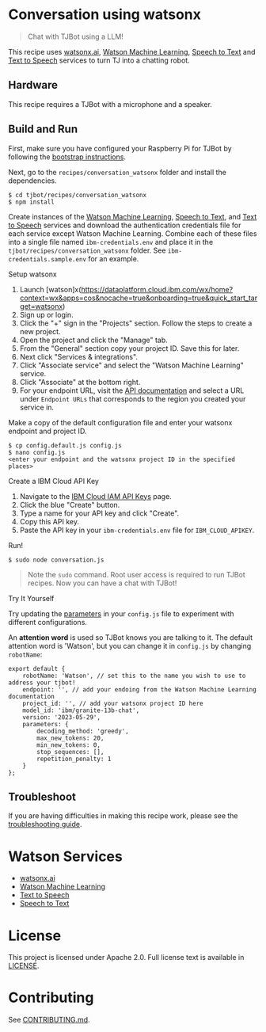 # Conversation using watsonx
> Chat with TJBot using a LLM!

This recipe uses [watsonx.ai](https://www.ibm.com/products/watsonx-ai), [Watson Machine Learning](https://www.ibm.com/products/watson-studio), [Speech to Text](https://www.ibm.com/products/speech-to-text) and [Text to Speech](https://www.ibm.com/products/text-to-speech) services to turn TJ into a chatting robot.

## Hardware
This recipe requires a TJBot with a microphone and a speaker.

## Build and Run
First, make sure you have configured your Raspberry Pi for TJBot by following the [bootstrap instructions](https://github.com/ibmtjbot/tjbot/tree/master/bootstrap).

Next, go to the `recipes/conversation_watsonx` folder and install the dependencies.

    $ cd tjbot/recipes/conversation_watsonx
    $ npm install

Create instances of the [Watson Machine Learning](https://cloud.ibm.com/catalog/services/watson-machine-learning), [Speech to Text](https://cloud.ibm.com/catalog/services/speech-to-text), and [Text to Speech](https://cloud.ibm.com/catalog/services/text-to-speech) services and download the authentication credentials file for each service except Watson Machine Learning. Combine each of these files into a single file named `ibm-credentials.env` and place it in the `tjbot/recipes/conversation_watsonx` folder. See `ibm-credentials.sample.env` for an example.

Setup watsonx

1. Launch [watson]x(https://dataplatform.cloud.ibm.com/wx/home?context=wx&apps=cos&nocache=true&onboarding=true&quick_start_target=watsonx)
2. Sign up or login.
3. Click the "+" sign in the "Projects" section. Follow the steps to create a new project.
4. Open the project and click the "Manage" tab.
5. From the "General" section copy your project ID. Save this for later.
6. Next click "Services & integrations".
7. Click "Associate service" and select the "Watson Machine Learning" service.
8. Click "Associate" at the bottom right.
9. For your endpoint URL, visit the [API documentation](https://cloud.ibm.com/apidocs/machine-learning) and select a URL under `Endpoint URLs` that corresponds to the region you created your service in.

Make a copy of the default configuration file and enter your watsonx endpoint and project ID.

    $ cp config.default.js config.js
    $ nano config.js
    <enter your endpoint and the watsonx project ID in the specified places>

Create a IBM Cloud API Key

1. Navigate to the [IBM Cloud IAM API Keys](https://cloud.ibm.com/iam/apikeys) page.
2. Click the blue "Create" button.
3. Type a name for your API key and click "Create".
4. Copy this API key.
5. Paste the API key in your `ibm-credentials.env` file for `IBM_CLOUD_APIKEY`.

Run!

    $ sudo node conversation.js

> Note the `sudo` command. Root user access is required to run TJBot recipes. Now you can have a chat with TJBot!

Try It Yourself

Try updating the [parameters](https://dataplatform.cloud.ibm.com/docs/content/wsj/analyze-data/fm-model-parameters.html?context=wx&audience=wdp) in your `config.js` file to experiment with different configurations. 

An **attention word** is used so TJBot knows you are talking to it. The default attention word is 'Watson', but you can change it in `config.js` by changing `robotName`:

    export default {
        robotName: 'Watson', // set this to the name you wish to use to address your tjbot!
        endpoint: '', // add your endoing from the Watson Machine Learning documentation
        project_id: '', // add your watsonx project ID here
        model_id: 'ibm/granite-13b-chat',
        version: '2023-05-29',
        parameters: {
            decoding_method: 'greedy',
            max_new_tokens: 20,
            min_new_tokens: 0,
            stop_sequences: [],
            repetition_penalty: 1
        }
    };

## Troubleshoot
If you are having difficulties in making this recipe work, please see the [troubleshooting guide](../../TROUBLESHOOTING.md).

# Watson Services
- [watsonx.ai](https://www.ibm.com/products/watsonx-ai)
- [Watson Machine Learning](https://www.ibm.com/products/watson-studio)
- [Text to Speech](https://www.ibm.com/products/text-to-speech)
- [Speech to Text](https://www.ibm.com/products/speech-to-text)

# License
This project is licensed under Apache 2.0. Full license text is available in [LICENSE](../../LICENSE).

# Contributing
See [CONTRIBUTING.md](../../CONTRIBUTING.md).
